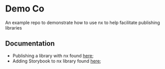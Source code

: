 # Demo Co

An example repo to demonstrate how to use nx to help facilitate publishing libraries

## Documentation

- Publishing a library with nx found [here](./PUBLISHING_LIBRARY_WITH_NX.md);
- Adding Storybook to nx library found [here](./SHOWCASE_LIBRARY_WITH_STORYBOOK.md);
